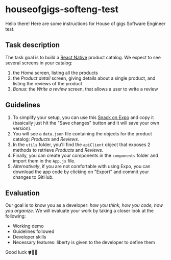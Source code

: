 # houseofgigs-softeng-test

Hello there! Here are some instructions for House of gigs Software Engineer test.

## Task description

The task goal is to build a [React Native](https://facebook.github.io/react-native/) product catalog. We expect to see several screens in your catalog:

1. the *Home* screen, listing all the products
2. the *Product detail* screen, giving details about a single product, and listing the reviews of the product
3. *Bonus*: the *Write a review* screen, that allows a user to write a review

## Guidelines

1. To simplify your setup, you can use this [Snack on Expo](https://snack.expo.io/@mvdb/houseofgigs-softeng-test) and copy it (basically just hit the "Save changes" button and it will save your own version).
2. You will see a `data.json` file containing the objects for the product catalog: *Products* and *Reviews*.
3. In the `utils` folder, you'll find the `apiClient` object that exposes 2 methods to retrieve *Products* and *Reviews*.
4. Finally, you can create your components in the `components` folder and import them in the `App.js` file.
5. *Alternatively*, if you are not comfortable with using Expo, you can download the app code by clicking on "Export" and commit your changes to GitHub.

## Evaluation

Our goal is to know you as a developer: _how you think, how you code, how you organize_. We will evaluate your work by taking a closer look at the following:

- Working demo
- Guidelines followed
- Developer skills
- Necessary features: liberty is given to the developer to define them


Good luck 🍀💪🚀
